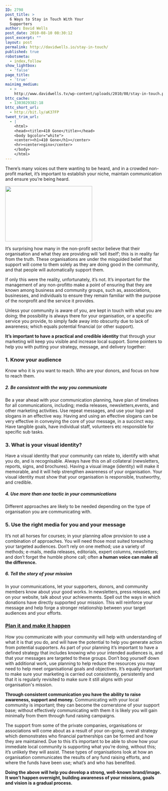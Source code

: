 ```yaml
---
ID: 2798
post_title: >
  6 Ways to Stay in Touch With Your
  Supporters
author: David Wells
post_date: 2010-08-10 08:30:12
post_excerpt: ""
layout: post
permalink: http://davidwells.io/stay-in-touch/
published: true
robotsmeta:
  - index,follow
show_lightbox:
  - 'false'
page_title:
  - 'true'
mainimg_medium:
  - >
    http://www.davidwells.tv/wp-content/uploads/2010/08/stay-in-touch.png
bttc_cache:
  - 1303029382:18
bttc_short_url:
  - http://bit.ly/aK37FP
tweet_trim_url:
  - |
    <html>
    <head><title>410 Gone</title></head>
    <body bgcolor="white">
    <center><h1>410 Gone</h1></center>
    <hr><center>nginx</center>
    </body>
    </html>
---
```

There’s many voices out there wanting to be heard, and in a crowded non-profit market, it’s important to establish your niche, maintain communication and ensure you’re being heard.

<a href="http://www.davidwells.tv/wp-content/uploads/2010/08/touch.png"><img class="alignright size-full wp-image-2801" title="touch" src="http://www.davidwells.tv/wp-content/uploads/2010/08/touch.png" alt="" width="278" height="177" /></a>

It’s surprising how many in the non-profit sector believe that their organisation and what they are providing will ‘sell itself’; this is in reality far from the truth. These organisations are under the misguided belief that support will come to them solely as they are doing good in the community, and that people will automatically support them.

If only this were the reality, unfortunately, it’s not. It’s important for the management of any non-profitto make a point of ensuring that they are known among business and community groups, such as, associations, businesses, and individuals to ensure they remain familiar with the purpose of the nonprofit and the service it provides.
<!--more-->
Unless your community is aware of you, are kept in touch with what you are doing; the possibility is always there for your organisation, or a specific service you provide, to simply fade away into obscurity due to lack of awareness; which equals potential financial (or other support).

<strong>It’s important to have a practical and credible identity</strong> that through your marketing will keep you visible and increase local support. Some pointers to help you with putting your strategy, message, and delivery together:
<h3><strong>1. Know your audience</strong></h3>
<strong></strong> Know who it is you want to reach. Who are your donors, and focus on how to reach them.
<h5>2. Be consistent with the way you communicate</h5>
<strong></strong>Be a year ahead with your communication planning, have plan of timelines for all communications, including; media releases, newsletters,events, and other marketing activities. Use repeat messages, and use your logo and slogans in an effective way. Having and using an effective slogans can be very effective in conveying the core of your message, in a succinct way. Have tangible goals, have individual staff, volunteers etc responsible for specific sub tasks.
<h3><strong>3. What is your visual identity?</strong></h3>
Have a visual identity that your community can relate to, identify with what you do, and is recognisable. Always have this on all collateral (newsletters, reports, signs, and brochures). Having a visual image (identity) will make it memorable, and it will help strengthen awareness of your organisation. Your visual identity must show that your organisation is responsible, trustworthy, and credible.
<h5><strong>4. Use more than one tactic in your communications</strong></h5>
Different approaches are likely to be needed depending on the type of organisation you are communicating with.
<h3><strong>5. Use the right media for you and your message</strong></h3>
It’s not all horses for courses; in your planning allow provision to use a combination of approaches. You will need those most suited toreaching your targeted audiences. Don’t rely on one method; use a variety of methods; e-mails, media releases, editorials, expert columns, newsletters; and don’t forget the humble phone call; often <strong>a human voice can make all the difference.</strong>
<h5><strong></strong><strong>6. Tell the story of your mission</strong></h5>
In your communications, let your supporters, donors, and community members know about your good works. In newsletters, press releases, and on your website, talk about your achievements. Spell out the ways in which donations have directly supported your mission. This will reinforce your message and help forge a stronger relationship between your target audiences and your efforts.
<h3><span style="text-decoration: underline;">Plan it and make it happen</span></h3>
How you communicate with your community will help with understanding of what it is that you do, and will have the potential to help you generate action from potential supporters. As part of your planning it’s important to have a defined strategy that includes knowing who your intended audiences is, and that your messages are targeted to these groups. Don’t bog yourself down with additional work, use planning to help reduce the resources you may need to help meet organisational goals and objectives. It’s equally important to make sure your marketing is carried out consistently, persistently and that it is regularly revisited to make sure it still aligns with your organisation's mission.

<strong>Through consistent communication you have the ability to raise awareness, support and money.</strong> Communicating with your local community is important; they can become the cornerstone of your support base; without effectively communicating with them it is likely you will gain minimally from them through fund raising campaigns.

The support from some of the private companies, organisations or associations will come about as a result of your on-going, overall strategy which demonstrates who financial partnerships can be formed and how they are maintained. Due to this it’s important to be able to show how your immediate local community is supporting what you’re doing, without this; it’s unlikely they will assist. These types of organisations look at how an organisation communicates the results of any fund raising efforts, and where the funds have been use; what’s and who has benefited.

<strong>Doing the above will help you develop a strong, well-known brand/image. It won’t happen overnight, building awareness of your missions, goals and vision is a gradual process.</strong>